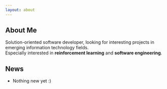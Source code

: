 ```yaml
---
layout: about 
---
```


## About Me
Solution-oriented software developer, looking for interesting projects in emerging information technology fields.<br/>
Especially interested in __reinforcement learning__ and __software engineering__.

## News
* Nothing new yet :)
